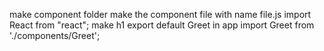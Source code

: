 make component folder 
make the component file with name file.js
import React from "react";
make h1
export default Greet 
in app import Greet from './components/Greet';